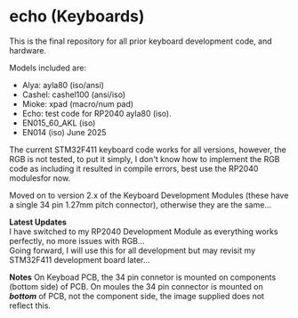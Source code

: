 # echo (Keyboards)
This is the final repository for all prior keyboard development code, and hardware.

Models included are: 
+ Alya: ayla80 (iso/ansi)
+ Cashel: cashel100 (ansi/iso)
+ Mioke: xpad (macro/num pad)
+ Echo: test code for RP2040 ayla80 (iso).
+ EN015_60_AKL (iso)
+ EN014 (iso) June 2025

The current STM32F411 keyboard code works for all versions, however, the RGB is not tested, to put it simply, I don't know how to implement the RGB code as including it resulted in compile errors, best use the RP2040 modulesfor now.  

Moved on to version 2.x of the Keyboard Development Modules (these have a single 34 pin 1.27mm pitch connector), otherwise they are the same...

**Latest Updates**  
I have switched to my RP2040 Development Module as everything works perfectly, no more issues with RGB...  
Going forward, I will use this for all development but may revisit my STM32F411 development board later...

**Notes**
On Keyboad PCB, the 34 pin connetor is mounted on components (bottom side) of PCB.
On moules the 34 pin connector is mounted on ***bottom*** of PCB, not the component side, the image supplied does not reflect this.
